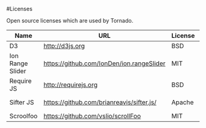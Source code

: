 #Licenses

Open source licenses which are used by Tornado.

| Name | URL | License | Notes |
|------|-----|---------|-------|
| D3 | http://d3js.org | BSD | |
| Ion Range Slider | https://github.com/IonDen/ion.rangeSlider | MIT | |
| Require JS | http://requirejs.org | BSD | |
| Sifter JS | https://github.com/brianreavis/sifter.js/ | Apache | selectize.js in the repo |
| Scroolfoo | https://github.com/vslio/scrollFoo | MIT |

